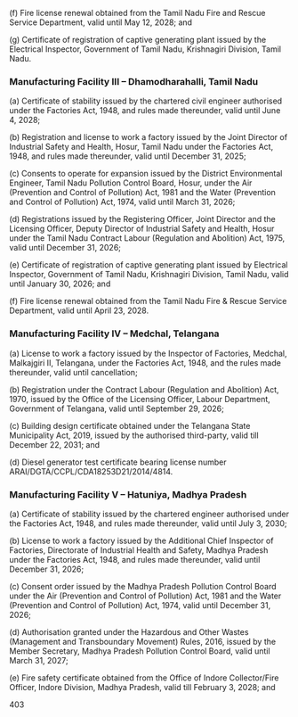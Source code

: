 (f) Fire license renewal obtained from the Tamil Nadu Fire and Rescue Service Department, valid until May 12, 2028; and

(g) Certificate of registration of captive generating plant issued by the Electrical Inspector, Government of Tamil Nadu, Krishnagiri Division, Tamil Nadu.

### Manufacturing Facility III – Dhamodharahalli, Tamil Nadu

(a) Certificate of stability issued by the chartered civil engineer authorised under the Factories Act, 1948, and rules made thereunder, valid until June 4, 2028;

(b) Registration and license to work a factory issued by the Joint Director of Industrial Safety and Health, Hosur, Tamil Nadu under the Factories Act, 1948, and rules made thereunder, valid until December 31, 2025;

(c) Consents to operate for expansion issued by the District Environmental Engineer, Tamil Nadu Pollution Control Board, Hosur, under the Air (Prevention and Control of Pollution) Act, 1981 and the Water (Prevention and Control of Pollution) Act, 1974, valid until March 31, 2026;

(d) Registrations issued by the Registering Officer, Joint Director and the Licensing Officer, Deputy Director of Industrial Safety and Health, Hosur under the Tamil Nadu Contract Labour (Regulation and Abolition) Act, 1975, valid until December 31, 2026;

(e) Certificate of registration of captive generating plant issued by Electrical Inspector, Government of Tamil Nadu, Krishnagiri Division, Tamil Nadu, valid until January 30, 2026; and

(f) Fire license renewal obtained from the Tamil Nadu Fire & Rescue Service Department, valid until April 23, 2028.

### Manufacturing Facility IV – Medchal, Telangana

(a) License to work a factory issued by the Inspector of Factories, Medchal, Malkajgiri II, Telangana, under the Factories Act, 1948, and the rules made thereunder, valid until cancellation;

(b) Registration under the Contract Labour (Regulation and Abolition) Act, 1970, issued by the Office of the Licensing Officer, Labour Department, Government of Telangana, valid until September 29, 2026;

(c) Building design certificate obtained under the Telangana State Municipality Act, 2019, issued by the authorised third-party, valid till December 22, 2031; and

(d) Diesel generator test certificate bearing license number ARAI/DGTA/CCPL/CDA18253D21/2014/4814.

### Manufacturing Facility V – Hatuniya, Madhya Pradesh

(a) Certificate of stability issued by the chartered engineer authorised under the Factories Act, 1948, and rules made thereunder, valid until July 3, 2030;

(b) License to work a factory issued by the Additional Chief Inspector of Factories, Directorate of Industrial Health and Safety, Madhya Pradesh under the Factories Act, 1948, and rules made thereunder, valid until December 31, 2026;

(c) Consent order issued by the Madhya Pradesh Pollution Control Board under the Air (Prevention and Control of Pollution) Act, 1981 and the Water (Prevention and Control of Pollution) Act, 1974, valid until December 31, 2026;

(d) Authorisation granted under the Hazardous and Other Wastes (Management and Transboundary Movement) Rules, 2016, issued by the Member Secretary, Madhya Pradesh Pollution Control Board, valid until March 31, 2027;

(e) Fire safety certificate obtained from the Office of Indore Collector/Fire Officer, Indore Division, Madhya Pradesh, valid till February 3, 2028; and

403